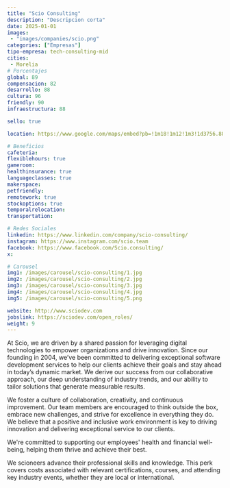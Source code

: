 ```yaml
---
title: "Scio Consulting"
description: "Descripcion corta"
date: 2025-01-01
images: 
 - "images/companies/scio.png"
categories: ["Empresas"]
tipo-empresa: tech-consulting-mid
cities: 
 - Morelia
# Porcentajes  
global: 89
compensacion: 82
desarrollo: 88
cultura: 96
friendly: 90
infraestructura: 88 

sello: true

location: https://www.google.com/maps/embed?pb=!1m18!1m12!1m3!1d3756.883733466281!2d-101.16497402500659!3d19.674965081656858!2m3!1f0!2f0!3f0!3m2!1i1024!2i768!4f13.1!3m3!1m2!1s0x842d11a1103a0025%3A0x2d2ad41e05b4b2bc!2sScio%20Mexico!5e0!3m2!1ses-419!2smx!4v1738103091928!5m2!1ses-419!2smx

# Beneficios
cafeteria: 
flexiblehours: true
gameroom: 
healthinsurance: true
languageclasses: true
makerspace: 
petfriendly: 
remotework: true
stockoptions: true
temporalrelocation: 
transportation: 

# Redes Sociales
linkedin: https://www.linkedin.com/company/scio-consulting/
instagram: https://www.instagram.com/scio.team
facebook: https://www.facebook.com/Scio.consulting/
x: 

# Carousel
img1: /images/carousel/scio-consulting/1.jpg
img2: /images/carousel/scio-consulting/2.jpg
img3: /images/carousel/scio-consulting/3.jpg
img4: /images/carousel/scio-consulting/4.jpg
img5: /images/carousel/scio-consulting/5.png

website: http://www.sciodev.com
jobslink: https://sciodev.com/open_roles/
weight: 9
---
```


At Scio, we are driven by a shared passion for leveraging digital technologies to empower organizations and drive innovation. Since our founding in 2004, we’ve been committed to delivering exceptional software development services to help our clients achieve their goals and stay ahead in today’s dynamic market. We derive our success from our collaborative approach, our deep understanding of industry trends, and our ability to tailor solutions that generate measurable results.

We foster a culture of collaboration, creativity, and continuous improvement. Our team members are encouraged to think outside the box, embrace new challenges, and strive for excellence in everything they do. We believe that a positive and inclusive work environment is key to driving innovation and delivering exceptional service to our clients.

We're committed to supporting our employees' health and financial well-being, helping them thrive and achieve their best.

We scioneers advance their professional skills and knowledge. This perk covers costs associated with relevant certifications, courses, and attending key industry events, whether they are local or international.
